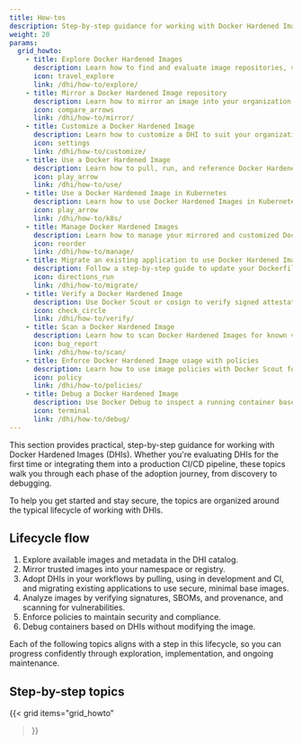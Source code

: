 ```yaml
---
title: How-tos
description: Step-by-step guidance for working with Docker Hardened Images, from discovery to debugging.
weight: 20
params:
  grid_howto:
    - title: Explore Docker Hardened Images
      description: Learn how to find and evaluate image repositories, variants, metadata, and attestations in the DHI catalog on Docker Hub.
      icon: travel_explore
      link: /dhi/how-to/explore/
    - title: Mirror a Docker Hardened Image repository
      description: Learn how to mirror an image into your organization's namespace and optionally push it to another private registry.
      icon: compare_arrows
      link: /dhi/how-to/mirror/
    - title: Customize a Docker Hardened Image
      description: Learn how to customize a DHI to suit your organization's needs.
      icon: settings
      link: /dhi/how-to/customize/
    - title: Use a Docker Hardened Image
      description: Learn how to pull, run, and reference Docker Hardened Images in Dockerfiles, CI pipelines, and standard development workflows.
      icon: play_arrow
      link: /dhi/how-to/use/
    - title: Use a Docker Hardened Image in Kubernetes
      description: Learn how to use Docker Hardened Images in Kubernetes deployments.
      icon: play_arrow
      link: /dhi/how-to/k8s/
    - title: Manage Docker Hardened Images
      description: Learn how to manage your mirrored and customized Docker Hardened Images in your organization.
      icon: reorder
      link: /dhi/how-to/manage/
    - title: Migrate an existing application to use Docker Hardened Images
      description: Follow a step-by-step guide to update your Dockerfiles and adopt Docker Hardened Images for secure, minimal, and production-ready builds.
      icon: directions_run
      link: /dhi/how-to/migrate/
    - title: Verify a Docker Hardened Image
      description: Use Docker Scout or cosign to verify signed attestations like SBOMs, provenance, and vulnerability data for Docker Hardened Images.
      icon: check_circle
      link: /dhi/how-to/verify/
    - title: Scan a Docker Hardened Image
      description: Learn how to scan Docker Hardened Images for known vulnerabilities using Docker Scout, Grype, or Trivy.
      icon: bug_report
      link: /dhi/how-to/scan/
    - title: Enforce Docker Hardened Image usage with policies
      description: Learn how to use image policies with Docker Scout for Docker Hardened Images.
      icon: policy
      link: /dhi/how-to/policies/
    - title: Debug a Docker Hardened Image
      description: Use Docker Debug to inspect a running container based on a hardened image without modifying it.
      icon: terminal
      link: /dhi/how-to/debug/
---
```


This section provides practical, step-by-step guidance for working with Docker
Hardened Images (DHIs). Whether you're evaluating DHIs for the first time or
integrating them into a production CI/CD pipeline, these topics walk you
through each phase of the adoption journey, from discovery to debugging.

To help you get started and stay secure, the topics are organized around the
typical lifecycle of working with DHIs.

## Lifecycle flow

1. Explore available images and metadata in the DHI catalog.
2. Mirror trusted images into your namespace or registry.
3. Adopt DHIs in your workflows by pulling, using in development and CI, and
   migrating existing applications to use secure, minimal base images.
4. Analyze images by verifying signatures, SBOMs, and provenance, and scanning
   for vulnerabilities.
5. Enforce policies to maintain security and compliance.
6. Debug containers based on DHIs without modifying the image.

Each of the following topics aligns with a step in this lifecycle, so you can progress
confidently through exploration, implementation, and ongoing maintenance.

## Step-by-step topics

{{< grid
  items="grid_howto"
>}}